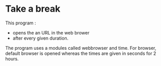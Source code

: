 # Take a break

This program : 
- opens the an URL in the web brower 
- after every given duration. 

The program uses a modules called webbrowser and time.
For browser, default browser is opened whereas the times are given in seconds for 2 hours.
